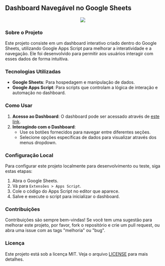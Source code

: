 ## Dashboard Navegável no Google Sheets

<div align="center">
    <img src="https://github.com/alexandrefreitass/dashboard-apps-script/assets/109884524/81ef64af-9275-4ec1-8a5e-cc21835909ac" />
</div>

### Sobre o Projeto

Este projeto consiste em um dashboard interativo criado dentro do Google Sheets, utilizando Google Apps Script para melhorar a interatividade e a navegação. Ele foi desenvolvido para permitir aos usuários interagir com esses dados de forma intuitiva.


### Tecnologias Utilizadas

- **Google Sheets**: Para hospedagem e manipulação de dados.
- **Google Apps Script**: Para scripts que controlam a lógica de interação e automação no dashboard.

### Como Usar

1. **Acesso ao Dashboard**: O dashboard pode ser acessado através de [este link](https://docs.google.com/spreadsheets/d/1gxtWQMXLBX-Vqn3yVeHx2QMiCeAESQFrDSbZKrmMSho/edit#gid=712832960).
2. **Interagindo com o Dashboard**:
   - Use os botões fornecidos para navegar entre diferentes seções.
   - Selecione opções específicas de dados para visualizar através dos menus dropdown.

### Configuração Local

Para configurar este projeto localmente para desenvolvimento ou teste, siga estas etapas:

1. Abra o Google Sheets.
2. Vá para `Extensões > Apps Script`.
3. Cole o código do Apps Script no editor que aparece.
4. Salve e execute o script para inicializar o dashboard.

### Contribuições

Contribuições são sempre bem-vindas! Se você tem uma sugestão para melhorar este projeto, por favor, fork o repositório e crie um pull request, ou abra uma issue com as tags "melhoria" ou "bug".

### Licença

Este projeto está sob a licença MIT. Veja o arquivo [LICENSE](LICENSE.md) para mais detalhes.
